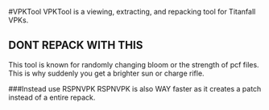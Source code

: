 #VPKTool
VPKTool is a viewing, extracting, and repacking tool for Titanfall VPKs.

## DONT REPACK WITH THIS
This tool is known for randomly changing bloom or the strength of pcf files.
This is why suddenly you get a brighter sun or charge rifle.

###Instead use RSPNVPK
RSPNVPK is also WAY faster as it creates a patch instead of a entire repack.

